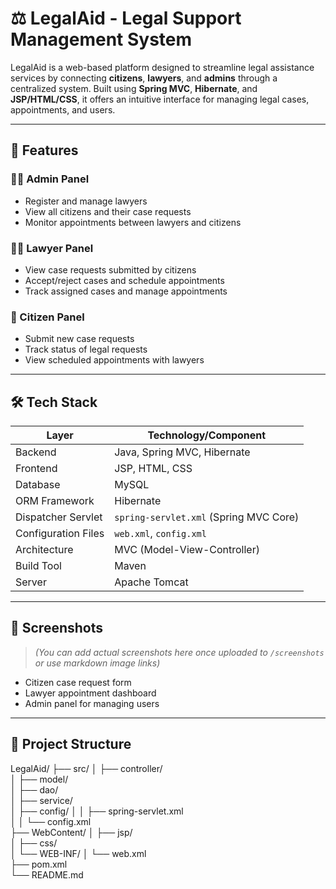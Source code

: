 # ⚖️ LegalAid - Legal Support Management System

LegalAid is a web-based platform designed to streamline legal assistance services by connecting **citizens**, **lawyers**, and **admins** through a centralized system. Built using **Spring MVC**, **Hibernate**, and **JSP/HTML/CSS**, it offers an intuitive interface for managing legal cases, appointments, and users.

---

## 🚀 Features

### 👨‍💼 Admin Panel
- Register and manage lawyers
- View all citizens and their case requests
- Monitor appointments between lawyers and citizens

### 👩‍⚖️ Lawyer Panel
- View case requests submitted by citizens
- Accept/reject cases and schedule appointments
- Track assigned cases and manage appointments

### 👥 Citizen Panel
- Submit new case requests
- Track status of legal requests
- View scheduled appointments with lawyers

---

## 🛠️ Tech Stack

| Layer               | Technology/Component                   |
| ------------------- | -------------------------------------- |
| Backend             | Java, Spring MVC, Hibernate            |
| Frontend            | JSP, HTML, CSS                         |
| Database            | MySQL                                  |
| ORM Framework       | Hibernate                              |
| Dispatcher Servlet  | `spring-servlet.xml` (Spring MVC Core) |
| Configuration Files | `web.xml`, `config.xml`                |
| Architecture        | MVC (Model-View-Controller)            |
| Build Tool          | Maven                                  |
| Server              | Apache Tomcat                          |


---

## 📸 Screenshots

> *(You can add actual screenshots here once uploaded to `/screenshots` or use markdown image links)*

- Citizen case request form  
- Lawyer appointment dashboard  
- Admin panel for managing users

---

## 📁 Project Structure

LegalAid/
├── src/
│   ├── controller/            
│   ├── model/                 
│   ├── dao/                   
│   ├── service/               
│   ├── config/
│   │   ├── spring-servlet.xml  
│   │   └── config.xml          
├── WebContent/
│   ├── jsp/                   
│   ├── css/                    
│   └── WEB-INF/
│       └── web.xml             
├── pom.xml                    
└── README.md                 


